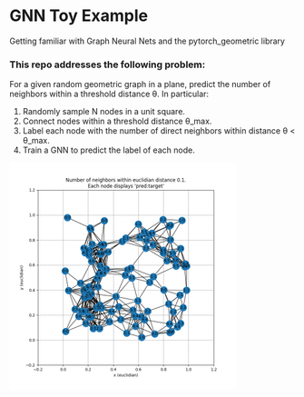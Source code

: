 # GNN Toy Example
Getting familiar with Graph Neural Nets and the pytorch_geometric library

### This repo addresses the following problem:

For a given random geometric graph in a plane, predict the number of
neighbors within a threshold distance θ. In particular:

1. Randomly sample N nodes in a unit square.
2. Connect nodes within a threshold distance θ_max.
3. Label each node with the number of direct neighbors within
  distance θ < θ_max.
4. Train a GNN to predict the label of each node.

<img src='imgs/graph_with_predictions.png' width="400px"/>
